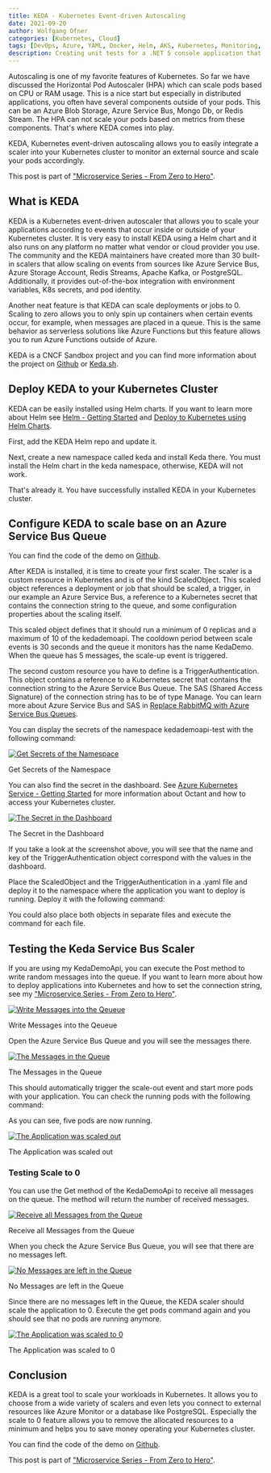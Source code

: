 ```yaml
---
title: KEDA - Kubernetes Event-driven Autoscaling
date: 2021-09-20
author: Wolfgang Ofner
categories: [Kubernetes, Cloud]
tags: [DevOps, Azure, YAML, Docker, Helm, AKS, Kubernetes, Monitoring, Prometheus, Grafana, Istio, Kiali, KEDA]
description: Creating unit tests for a .NET 5 console application that uses dependency injection only takes a couple of lines of code to configure the service provider.
---
```


Autoscaling is one of my favorite features of Kubernetes. So far we have discussed the Horizontal Pod Autoscaler (HPA) which can scale pods based on CPU or RAM usage. This is a nice start but especially in distributed applications, you often have several components outside of your pods. This can be an Azure Blob Storage, Azure Service Bus, Mongo Db, or Redis Stream. The HPA can not scale your pods based on metrics from these components. That's where KEDA comes into play.

KEDA, Kubernetes event-driven autoscaling allows you to easily integrate a scaler into your Kubernetes cluster to monitor an external source and scale your pods accordingly. 

This post is part of ["Microservice Series - From Zero to Hero"](/microservice-series-from-zero-to-hero).

## What is KEDA

KEDA is a Kubernetes event-driven autoscaler that allows you to scale your applications according to events that occur inside or outside of your Kubernetes cluster. It is very easy to install KEDA using a Helm chart and it also runs on any platform no matter what vendor or cloud provider you use. The community and the KEDA maintainers have created more than 30 built-in scalers that allow scaling on events from sources like Azure Service Bus, Azure Storage Account, Redis Streams, Apache Kafka, or PostgreSQL. Additionally, it provides out-of-the-box integration with environment variables, K8s secrets, and pod identity.

Another neat feature is that KEDA can scale deployments or jobs to 0. Scaling to zero allows you to only spin up containers when certain events occur, for example, when messages are placed in a queue. This is the same behavior as serverless solutions like Azure Functions but this feature allows you to run Azure Functions outside of Azure.

KEDA is a CNCF Sandbox project and you can find more information about the project on <a href="https://github.com/kedacore/keda" target="_blank" rel="noopener noreferrer">Github</a> or <a href="https://keda.sh/" target="_blank" rel="noopener noreferrer">Keda.sh</a>.

## Deploy KEDA to your Kubernetes Cluster

KEDA can be easily installed using Helm charts. If you want to learn more about Helm see [Helm - Getting Started](/helm-getting-started) and [Deploy to Kubernetes using Helm Charts](/deploy-kubernetes-using-helm).

First, add the KEDA Helm repo and update it.

<script src="https://gist.github.com/WolfgangOfner/e249da1e0193e030b31085cf258618c9.js"></script>

Next, create a new namespace called keda and install Keda there. You must install the Helm chart in the keda namespace, otherwise, KEDA will not work.

<script src="https://gist.github.com/WolfgangOfner/4f0329f240a15e854421e8d3d8a8eb36.js"></script>

That's already it. You have successfully installed KEDA in your Kubernetes cluster.

## Configure KEDA to scale base on an Azure Service Bus Queue

You can find the code of the demo on <a href="https://github.com/WolfgangOfner/MicroserviceDemo" target="_blank" rel="noopener noreferrer">Github</a>.

After KEDA is installed, it is time to create your first scaler. The scaler is a custom resource in Kubernetes and is of the kind ScaledObject. This scaled object references a deployment or job that should be scaled, a trigger, in our example an Azure Service Bus, a reference to a Kubernetes secret that contains the connection string to the queue, and some configuration properties about the scaling itself.

<script src="https://gist.github.com/WolfgangOfner/58156b7f48abe1de02bb2cd0100955c8.js"></script>

This scaled object defines that it should run a minimum of 0 replicas and a maximum of 10 of the kedademoapi. The cooldown period between scale events is 30 seconds and the queue it monitors has the name KedaDemo. When the queue has 5 messages, the scale-up event is triggered.

The second custom resource you have to define is a TriggerAuthentication. This object contains a reference to a Kubernetes secret that contains the connection string to the Azure Service Bus Queue. The SAS (Shared Access Signature) of the connection string has to be of type Manage. You can learn more about Azure Service Bus and SAS in [Replace RabbitMQ with Azure Service Bus Queues](/replace-rabbitmq-azure-service-bus-queue).

<script src="https://gist.github.com/WolfgangOfner/9c04ab3314b553fe4567048ed3689aa9.js"></script>

You can display the secrets of the namespace kedademoapi-test with the following command:

<script src="https://gist.github.com/WolfgangOfner/c8c6bd1f9ffa0b59ec7f80807916e162.js"></script>

<div class="col-12 col-sm-10 aligncenter">
  <a href="/assets/img/posts/2021/09/Get-Secrets-of-the-Namespace.jpg"><img loading="lazy" src="/assets/img/posts/2021/09/Get-Secrets-of-the-Namespace.jpg" alt="Get Secrets of the Namespace" /></a>
  
  <p>
   Get Secrets of the Namespace
  </p>
</div>

You can also find the secret in the dashboard. See [Azure Kubernetes Service - Getting Started](/azure-kubernetes-service-getting-started/#access-the-aks-cluster) for more information about Octant and how to access your Kubernetes cluster.

<div class="col-12 col-sm-10 aligncenter">
  <a href="/assets/img/posts/2021/09/The-Secret-in-the-Dashboard.jpg"><img loading="lazy" src="/assets/img/posts/2021/09/The-Secret-in-the-Dashboard.jpg" alt="The Secret in the Dashboard" /></a>
  
  <p>
   The Secret in the Dashboard
  </p>
</div>

If you take a look at the screenshot above, you will see that the name and key of the TriggerAuthentication object correspond with the values in the dashboard. 

Place the ScaledObject and the TriggerAuthentication in a .yaml file and deploy it to the namespace where the application you want to deploy is running. Deploy it with the following command:

<script src="https://gist.github.com/WolfgangOfner/d7986e6b485b2316d9d0c41d77a464c5.js"></script>

You could also place both objects in separate files and execute the command for each file.

## Testing the Keda Service Bus Scaler

If you are using my KedaDemoApi, you can execute the Post method to write random messages into the queue. If you want to learn more about how to deploy applications into Kubernetes and how to set the connection string, see my ["Microservice Series - From Zero to Hero"](/microservice-series-from-zero-to-hero).

<div class="col-12 col-sm-10 aligncenter">
  <a href="/assets/img/posts/2021/09/Write-Messages-into-the-Qeueue.jpg"><img loading="lazy" src="/assets/img/posts/2021/09/Write-Messages-into-the-Qeueue.jpg" alt="Write Messages into the Qeueue" /></a>
  
  <p>
   Write Messages into the Qeueue
  </p>
</div>

Open the Azure Service Bus Queue and you will see the messages there. 

<div class="col-12 col-sm-10 aligncenter">
  <a href="/assets/img/posts/2021/09/The-Messages-in-the-Queue.jpg"><img loading="lazy" src="/assets/img/posts/2021/09/The-Messages-in-the-Queue.jpg" alt="The Messages in the Queue" /></a>
  
  <p>
   The Messages in the Queue
  </p>
</div>

This should automatically trigger the scale-out event and start more pods with your application. You can check the running pods with the following command:

<script src="https://gist.github.com/WolfgangOfner/4235da879fa1736d07aa2092b6a0f801.js"></script>

As you can see, five pods are now running.

<div class="col-12 col-sm-10 aligncenter">
  <a href="/assets/img/posts/2021/09/The-Application-was-scaled-out.jpg"><img loading="lazy" src="/assets/img/posts/2021/09/The-Application-was-scaled-out.jpg" alt="The Application was scaled out" /></a>
  
  <p>
   The Application was scaled out
  </p>
</div>

### Testing Scale to 0

You can use the Get method of the KedaDemoApi to receive all messages on the queue. The method will return the number of received messages.

<div class="col-12 col-sm-10 aligncenter">
  <a href="/assets/img/posts/2021/09/Receive-all-Messages-from-the-Queue.jpg"><img loading="lazy" src="/assets/img/posts/2021/09/Receive-all-Messages-from-the-Queue.jpg" alt="Receive all Messages from the Queue" /></a>
  
  <p>
   Receive all Messages from the Queue
  </p>
</div>

When you check the Azure Service Bus Queue, you will see that there are no messages left.

<div class="col-12 col-sm-10 aligncenter">
  <a href="/assets/img/posts/2021/09/No-Messages-are-left-in-the-Queue.jpg"><img loading="lazy" src="/assets/img/posts/2021/09/No-Messages-are-left-in-the-Queue.jpg" alt="No Messages are left in the Queue" /></a>
  
  <p>
   No Messages are left in the Queue
  </p>
</div>

Since there are no messages left in the Queue, the KEDA scaler should scale the application to 0. Execute the get pods command again and you should see that no pods are running anymore.

<div class="col-12 col-sm-10 aligncenter">
  <a href="/assets/img/posts/2021/09/The-Application-was-scaled-to-0.jpg"><img loading="lazy" src="/assets/img/posts/2021/09/The-Application-was-scaled-to-0.jpg" alt="The Application was scaled to 0" /></a>
  
  <p>
   The Application was scaled to 0
  </p>
</div>

## Conclusion

KEDA is a great tool to scale your workloads in Kubernetes. It allows you to choose from a wide variety of scalers and even lets you connect to external resources like Azure Monitor or a database like PostgreSQL. Especially the scale to 0 feature allows you to remove the allocated resources to a minimum and helps you to save money operating your Kubernetes cluster.

You can find the code of the demo on <a href="https://github.com/WolfgangOfner/MicroserviceDemo" target="_blank" rel="noopener noreferrer">Github</a>.

This post is part of ["Microservice Series - From Zero to Hero"](/microservice-series-from-zero-to-hero).